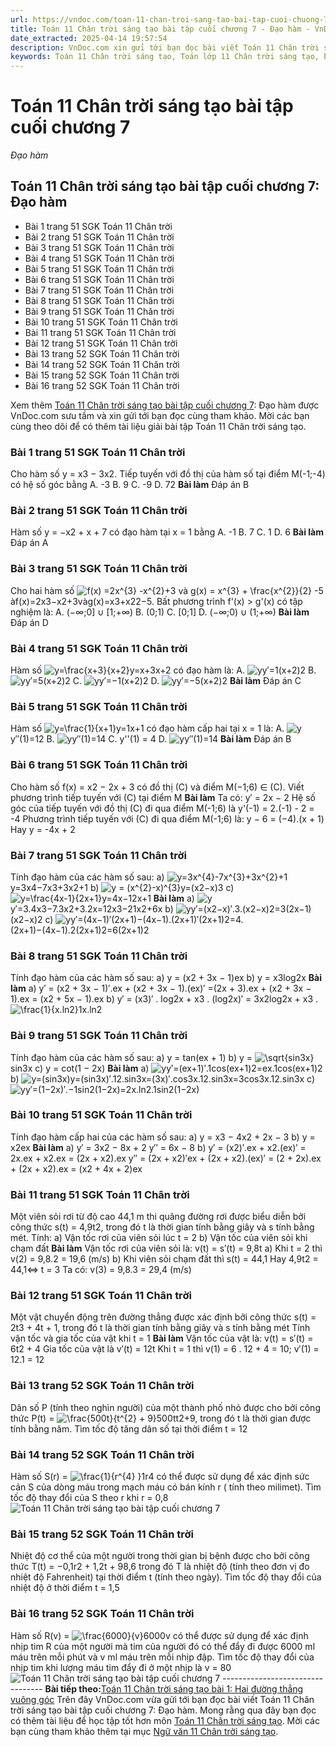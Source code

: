 ```yaml
---
url: https://vndoc.com/toan-11-chan-troi-sang-tao-bai-tap-cuoi-chuong-7-302040
title: Toán 11 Chân trời sáng tạo bài tập cuối chương 7 - Đạo hàm - VnDoc.com
date_extracted: 2025-04-14 19:57:54
description: VnDoc.com xin gửi tới bạn đọc bài viết Toán 11 Chân trời sáng tạo bài tập cuối chương 7: Đạo hàm. Mời các bạn cùng tham khảo chi tiết.
keywords: Toán 11 Chân trời sáng tạo, Toán lớp 11 Chân trời sáng tạo, bài tập toán 11 Chân trời sáng tạo, giải sgk toán 11 Chân trời sáng tạo, giải toán 11 Chân trời sáng tạo, toán 11 ctst, toán 11 chân trời, toán 11, giải toán 11 Chân trời sáng tạo bài tập cuối chương 7 đạo hàm, giải toán 11 Chân trời sáng tạo bài tập cuối chương 7, Toán 11 Chân trời sáng tạo bài tập cuối chương 7 Đạo hàm, bài tập cuối chương 7, đạo hàm
---
```


# Toán 11 Chân trời sáng tạo bài tập cuối chương 7
_Đạo hàm_
## Toán 11 Chân trời sáng tạo bài tập cuối chương 7: Đạo hàm
  * Bài 1 trang 51 SGK Toán 11 Chân trời
  * Bài 2 trang 51 SGK Toán 11 Chân trời
  * Bài 3 trang 51 SGK Toán 11 Chân trời
  * Bài 4 trang 51 SGK Toán 11 Chân trời
  * Bài 5 trang 51 SGK Toán 11 Chân trời
  * Bài 6 trang 51 SGK Toán 11 Chân trời
  * Bài 7 trang 51 SGK Toán 11 Chân trời
  * Bài 8 trang 51 SGK Toán 11 Chân trời
  * Bài 9 trang 51 SGK Toán 11 Chân trời
  * Bài 10 trang 51 SGK Toán 11 Chân trời
  * Bài 11 trang 51 SGK Toán 11 Chân trời
  * Bài 12 trang 51 SGK Toán 11 Chân trời
  * Bài 13 trang 52 SGK Toán 11 Chân trời
  * Bài 14 trang 52 SGK Toán 11 Chân trời
  * Bài 15 trang 52 SGK Toán 11 Chân trời
  * Bài 16 trang 52 SGK Toán 11 Chân trời

Xem thêm
[Toán 11 Chân trời sáng tạo bài tập cuối chương 7](<https://vndoc.com/toan-11-chan-troi-sang-tao-bai-tap-cuoi-chuong-7-302040>): Đạo hàm được VnDoc.com sưu tầm và xin gửi tới bạn đọc cùng tham khảo. Mời các bạn cùng theo dõi để có thêm tài liệu giải bài tập Toán 11 Chân trời sáng tạo.
### Bài 1 trang 51 SGK Toán 11 Chân trời
Cho hàm số y = x3 − 3x2. Tiếp tuyến với đồ thị của hàm số tại điểm M\(-1;-4\) có hệ số góc bằng
A. -3
B. 9
C. -9
D. 72
**Bài làm**
Đáp án B
### Bài 2 trang 51 SGK Toán 11 Chân trời
Hàm số y = −x2 \+ x + 7 có đạo hàm tại x = 1 bằng
A. -1
B. 7
C. 1
D. 6
**Bài làm**
Đáp án A
### Bài 3 trang 51 SGK Toán 11 Chân trời
Cho hai hàm số ![f\(x\) =2x^{3} -x^{2}+3 và g\(x\) = x^{3} + \\frac{x^{2}}{2} -5](https://i.vdoc.vn/data/image/blank.png)àf\(x\)=2x3−x2+3vàg\(x\)=x3+x22−5. Bất phương trình f'\(x\) > g'\(x\) có tập nghiệm là:
A. \(−∞;0\] ∪ \[1;+∞\)
B. \(0;1\)
C. \[0;1\]
D. \(−∞;0\) ∪ \(1;+∞\)
**Bài làm**
Đáp án D
### Bài 4 trang 51 SGK Toán 11 Chân trời
Hàm số ![y=\\frac{x+3}{x+2}](https://i.vdoc.vn/data/image/blank.png)y=x+3x+2 có đạo hàm là:
A. ![y](https://i.vdoc.vn/data/image/blank.png)y′=1\(x+2\)2
B. ![y](https://i.vdoc.vn/data/image/blank.png)y′=5\(x+2\)2
C. ![y](https://i.vdoc.vn/data/image/blank.png)y′=−1\(x+2\)2
D. ![y](https://i.vdoc.vn/data/image/blank.png)y′=−5\(x+2\)2
**Bài làm**
Đáp án C
### Bài 5 trang 51 SGK Toán 11 Chân trời
Hàm số ![y=\\frac{1}{x+1}](https://i.vdoc.vn/data/image/blank.png)y=1x+1 có đạo hàm cấp hai tại x = 1 là:
A. ![y](https://i.vdoc.vn/data/image/blank.png)y″\(1\)=12
B. ![y](https://i.vdoc.vn/data/image/blank.png)y″\(1\)=14
C. y''\(1\) = 4
D. ![y](https://i.vdoc.vn/data/image/blank.png)y″\(1\)=14
**Bài làm**
Đáp án B
### Bài 6 trang 51 SGK Toán 11 Chân trời
Cho hàm số f\(x\) = x2 − 2x + 3 có đồ thị \(C\) và điểm M\(−1;6\) ∈ \(C\). Viết phương trình tiếp tuyến với \(C\) tại điểm M
**Bài làm**
Ta có: y′ = 2x − 2
Hệ số góc của tiếp tuyến với đồ thị \(C\) đi qua điểm M\(-1;6\) là y'\(-1\) = 2.\(-1\) - 2 = -4
Phương trình tiếp tuyến với \(C\) đi qua điểm M\(-1;6\) là:
y − 6 = \(−4\).\(x + 1\) Hay y = -4x + 2
### Bài 7 trang 51 SGK Toán 11 Chân trời
Tính đạo hàm của các hàm số sau:
a\) ![y=3x^{4}-7x^{3}+3x^{2}+1](https://i.vdoc.vn/data/image/blank.png)y=3x4−7x3+3x2+1
b\) ![y = \(x^{2}-x\)^{3}](https://i.vdoc.vn/data/image/blank.png)y=\(x2−x\)3
c\) ![y=\\frac{4x-1}{2x+1}](https://i.vdoc.vn/data/image/blank.png)y=4x−12x+1
**Bài làm**
a\) ![y](https://i.vdoc.vn/data/image/blank.png)y′=3.4x3−7.3x2+3.2x=12x3−21x2+6x
b\) ![y](https://i.vdoc.vn/data/image/blank.png)y′=\(x2−x\)′.3.\(x2−x\)2=3\(2x−1\)\(x2−x\)2
c\) ![y](https://i.vdoc.vn/data/image/blank.png)y′=\(4x−1\)′\(2x+1\)−\(4x−1\).\(2x+1\)′\(2x+1\)2=4.\(2x+1\)−\(4x−1\).2\(2x+1\)2=6\(2x+1\)2
### Bài 8 trang 51 SGK Toán 11 Chân trời
Tính đạo hàm của các hàm số sau:
a\) y = \(x2 \+ 3x − 1\)ex
b\) y = x3log2x
**Bài làm**
a\) y′ = \(x2 \+ 3x − 1\)′.ex \+ \(x2 \+ 3x − 1\).\(ex\)′
=\(2x + 3\).ex \+ \(x2 \+ 3x − 1\).ex = \(x2 \+ 5x − 1\).ex
b\) y′ = \(x3\)′ . log2x + x3 . \(log2x\)′ = 3x2log2x + x3 . ![\\frac{1}{x.ln2}](https://i.vdoc.vn/data/image/blank.png)1x.ln2
### Bài 9 trang 51 SGK Toán 11 Chân trời
Tính đạo hàm của các hàm số sau:
a\) y = tan\(ex \+ 1\)
b\) y = ![\\sqrt{sin3x}](https://i.vdoc.vn/data/image/blank.png)sin3x
c\) y = cot\(1 − 2x\)
**Bài làm**
a\) ![y](https://i.vdoc.vn/data/image/blank.png)y′=\(ex+1\)′.1cos\(ex+1\)2=ex.1cos\(ex+1\)2
b\) ![y=\(sin3x\)](https://i.vdoc.vn/data/image/blank.png)y=\(sin3x\)′.12.sin3x=\(3x\)′.cos3x.12.sin3x=3cos3x.12.sin3x
c\) ![y](https://i.vdoc.vn/data/image/blank.png)y′=\(1−2x\)′.−1sin2\(1−2x\)=2x.ln2.1sin2\(1−2x\)
### Bài 10 trang 51 SGK Toán 11 Chân trời
Tính đạo hàm cấp hai của các hàm số sau:
a\) y = x3 − 4x2 \+ 2x − 3
b\) y = x2ex
**Bài làm**
a\) y′ = 3x2 − 8x + 2
y′′ = 6x − 8
b\) y′ = \(x2\)′.ex \+ x2.\(ex\)′ = 2x.ex \+ x2.ex = \(2x + x2\).ex
y′′ = \(2x + x2\)′ex \+ \(2x + x2\).\(ex\)′ = \(2 + 2x\).ex \+ \(2x + x2\).ex = \(x2 \+ 4x + 2\)ex
### Bài 11 trang 51 SGK Toán 11 Chân trời
Một viên sỏi rơi từ độ cao 44,1 m thi quãng đường rơi được biểu diễn bởi công thức s\(t\) = 4,9t2, trong đó t là thời gian tính bằng giây và s tính bằng mét. Tính:
a\) Vận tốc rơi của viên sỏi lúc t = 2
b\) Vận tốc của viên sỏi khi chạm đất
**Bài làm**
Vận tốc rơi của viên sỏi là: v\(t\) = s′\(t\) = 9,8t
a\) Khi t = 2 thì v\(2\) = 9,8.2 = 19,6 \(m/s\)
b\) Khi viên sỏi chạm đất thì s\(t\) = 44,1 Hay 4,9t2 = 44,1⇔ t = 3
Ta có: v\(3\) = 9,8.3 = 29,4 \(m/s\)
### Bài 12 trang 51 SGK Toán 11 Chân trời
Một vật chuyển động trên đường thẳng được xác định bởi công thức s\(t\) = 2t3 \+ 4t + 1, trong đó t là thời gian tính bằng giây và s tính bằng mét
Tính vận tốc và gia tốc của vật khi t = 1
**Bài làm**
Vận tốc của vật là: v\(t\) = s′\(t\) = 6t2 \+ 4
Gia tốc của vật là v′\(t\) = 12t
Khi t = 1 thì v\(1\) = 6 . 12 + 4 = 10; v′\(1\) = 12.1 = 12
### Bài 13 trang 52 SGK Toán 11 Chân trời
Dân số P \(tính theo nghìn người\) của một thành phố nhỏ được cho bởi công thức P\(t\) = ![\\frac{500t}{t^{2} + 9}](https://i.vdoc.vn/data/image/blank.png)500tt2+9, trong đó t là thời gian được tính bằng năm. Tìm tốc độ tăng dân số tại thời điểm t = 12
### Bài 14 trang 52 SGK Toán 11 Chân trời
Hàm số S\(r\) = ![\\frac{1}{r^{4} }](https://i.vdoc.vn/data/image/blank.png)1r4 có thể được sử dụng để xác định sức cản S của dòng máu trong mạch máu có bán kính r \( tính theo milimet\). Tìm tốc độ thay đổi của S theo r khi r = 0,8
![Toán 11 Chân trời sáng tạo bài tập cuối chương 7](https://i.vdoc.vn/data/image/2023/07/27/toan-11-chan-troi-sang-tao-bai-tap-cuoi-chuong-7-1.jpg)
### Bài 15 trang 52 SGK Toán 11 Chân trời
Nhiệt độ cơ thể của một người trong thời gian bị bệnh được cho bởi công thức
T\(t\) = −0,1r2 \+ 1,2t + 98,6
trong đó T là nhiệt độ \(tính theo đơn vị đo nhiệt độ Fahrenheit\) tại thời điểm t \(tính theo ngày\). Tìm tốc độ thay đổi của nhiệt độ ở thời điểm t = 1,5
### Bài 16 trang 52 SGK Toán 11 Chân trời
Hàm số R\(v\) = ![\\frac{6000}{v}](https://i.vdoc.vn/data/image/blank.png)6000v có thể được sử dụng để xác định nhịp tim R của một người mà tim của người đó có thể đẩy đi được 6000 ml máu trên mỗi phút và v ml máu trên mỗi nhịp đập. Tìm tốc độ thay đổi của nhịp tim khi lượng máu tim đẩy đi ở một nhịp là v = 80
![Toán 11 Chân trời sáng tạo bài tập cuối chương 7](https://i.vdoc.vn/data/image/2023/07/27/toan-11-chan-troi-sang-tao-bai-tap-cuoi-chuong-7-2.jpg)
\---------------------------------
**Bài tiếp theo:**[Toán 11 Chân trời sáng tạo bài 1: Hai đường thẳng vuông góc](<https://vndoc.com/toan-11-chan-troi-sang-tao-bai-1-trang-54-302045>)
Trên đây VnDoc.com vừa gửi tới bạn đọc bài viết Toán 11 Chân trời sáng tạo bài tập cuối chương 7: Đạo hàm. Mong rằng qua đây bạn đọc có thêm tài liệu để học tập tốt hơn môn [Toán 11 Chân trời sáng tạo](<https://vndoc.com/toan-11-chan-troi-sang-tao>). Mời các bạn cùng tham khảo thêm tại mục [Ngữ văn 11 Chân trời sáng tạo](<https://vndoc.com/ngu-van-11-chan-troi-sang-tao>).
